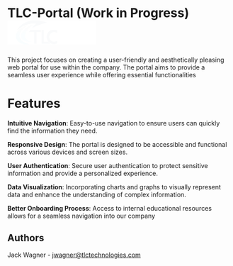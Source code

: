 

# TLC-Portal (Work in Progress) <img src="./images/TLC-Portal.png" alt="Web Portal Screenshot" height width="200"/>

This project focuses on creating a user-friendly and aesthetically pleasing web portal for use within the company. The portal aims to provide a seamless user experience while offering essential functionalities

# Features
**Intuitive Navigation**: Easy-to-use navigation to ensure users can quickly find the information they need.

**Responsive Design**: The portal is designed to be accessible and functional across various devices and screen sizes.

**User Authentication**: Secure user authentication to protect sensitive information and provide a personalized experience.

**Data Visualization**: Incorporating charts and graphs to visually represent data and enhance the understanding of complex information.

**Better Onboarding Process**: Access to internal educational resources allows for a seamless navigation into our company

## Authors


Jack Wagner - jwagner@tlctechnologies.com 

<!-- ## Version History

* 0.2
    * Various bug fixes and optimizations
    * See [commit change]() or See [release history]()
* 0.1
    * Initial Release -->

<!-- ## License

This project is licensed under the [NAME HERE] License - see the LICENSE.md file for details -->

<!-- ## Acknowledgments

Inspiration, code snippets, etc.
* [awesome-readme](https://github.com/matiassingers/awesome-readme)
* [PurpleBooth](https://gist.github.com/PurpleBooth/109311bb0361f32d87a2)
* [dbader](https://github.com/dbader/readme-template)
* [zenorocha](https://gist.github.com/zenorocha/4526327)
* [fvcproductions](https://gist.github.com/fvcproductions/1bfc2d4aecb01a834b46) -->